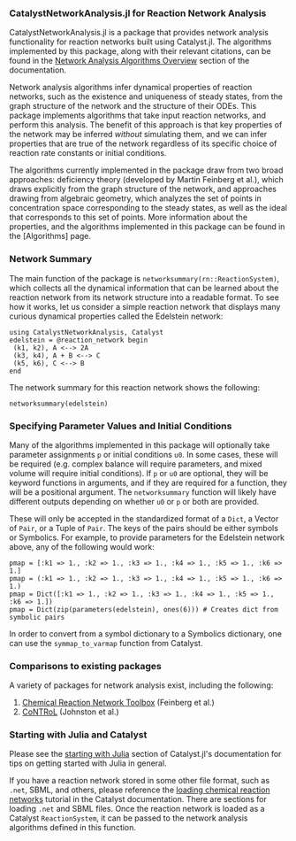 ### CatalystNetworkAnalysis.jl for Reaction Network Analysis
CatalystNetworkAnalysis.jl is a package that provides network analysis functionality for reaction networks built using Catalyst.jl. The algorithms implemented by this package, along with their relevant citations, can be found in the [Network Analysis Algorithms Overview](@ref) 
section of the documentation. 

Network analysis algorithms infer dynamical properties of reaction networks, such as the existence and uniqueness of steady states, from the graph structure of the network and the structure of their ODEs. This package implements algorithms that take input reaction networks, and perform this analysis. The benefit of this approach is that key properties of the network may be inferred *without* simulating them, and we can infer properties that are true of the network regardless of its specific choice of reaction rate constants or initial conditions. 

The algorithms currently implemented in the package draw from two broad approaches: deficiency theory (developed by Martin Feinberg et al.), which draws explicitly from the graph structure of the network, and approaches drawing from algebraic geometry, which analyzes the set of points in concentration space corresponding to the steady states, as well as the ideal that corresponds to this set of points. More information about the properties, and the algorithms implemented in this package  can be found in the [Algorithms] page. 

### Network Summary
The main function of the package is `networksummary(rn::ReactionSystem)`, which collects all the dynamical information that can be learned about the reaction network from its network structure into a readable format. To see how it works, let us consider a simple reaction network that displays many curious dynamical properties called the Edelstein network: 

```@example intro
using CatalystNetworkAnalysis, Catalyst
edelstein = @reaction_network begin
 (k1, k2), A <--> 2A
 (k3, k4), A + B <--> C
 (k5, k6), C <--> B
end
```

The network summary for this reaction network shows the following:
```@example intro
networksummary(edelstein)
```

### Specifying Parameter Values and Initial Conditions
Many of the algorithms implemented in this package will optionally take parameter assignments `p` or initial conditions `u0`. In some cases, these will be required (e.g. complex balance will require parameters, and mixed volume will require initial conditions). If `p` or `u0` are optional, they will be keyword functions in arguments, and if they are required for a function, they will be a positional argument. The `networksummary` function will likely have different outputs depending on whether `u0` or `p` or both are provided. 

These will only be accepted in the standardized format of a `Dict`, a Vector of `Pair`, or a Tuple of `Pair`. The keys of the pairs should be either symbols or Symbolics. For example, to provide parameters for the Edelstein network above, any of the following would work: 

```@example intro
pmap = [:k1 => 1., :k2 => 1., :k3 => 1., :k4 => 1., :k5 => 1., :k6 => 1.]
pmap = (:k1 => 1., :k2 => 1., :k3 => 1., :k4 => 1., :k5 => 1., :k6 => 1.)
pmap = Dict([:k1 => 1., :k2 => 1., :k3 => 1., :k4 => 1., :k5 => 1., :k6 => 1.])
pmap = Dict(zip(parameters(edelstein), ones(6))) # Creates dict from symbolic pairs
```

In order to convert from a symbol dictionary to a Symbolics dictionary, one can use the `symmap_to_varmap` function from Catalyst. 

### Comparisons to existing packages
A variety of packages for network analysis exist, including the following: 
1. [Chemical Reaction Network Toolbox](https://zenodo.org/records/5149266) (Feinberg et al.) 
2. [CoNTRoL](https://control.math.wvu.edu/) (Johnston et al.) 

### Starting with Julia and Catalyst
Please see the [starting with Julia](https://docs.sciml.ai/Catalyst/stable/introduction_to_catalyst/catalyst_for_new_julia_users/) section of Catalyst.jl's documentation for tips on getting started with Julia in general. 

If you have a reaction network stored in some other file format, such as `.net`, SBML, and others, please reference the [loading chemical reaction networks](https://docs.sciml.ai/Catalyst/stable/model_creation/model_file_loading_and_export/) tutorial in the Catalyst documentation. There are sections for loading `.net` and SBML files. Once the reaction network is loaded as a Catalyst `ReactionSystem`, it can be passed to the network analysis algorithms defined in this function. 
